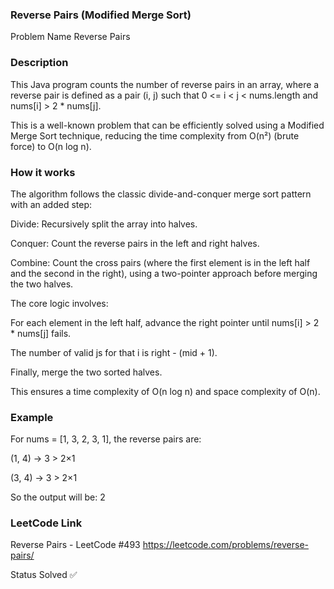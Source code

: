 ### Reverse Pairs (Modified Merge Sort)
Problem Name
Reverse Pairs

### Description
This Java program counts the number of reverse pairs in an array, where a reverse pair is defined as a pair (i, j) such that 0 <= i < j < nums.length and nums[i] > 2 * nums[j].

This is a well-known problem that can be efficiently solved using a Modified Merge Sort technique, reducing the time complexity from O(n²) (brute force) to O(n log n).

### How it works
The algorithm follows the classic divide-and-conquer merge sort pattern with an added step:

Divide: Recursively split the array into halves.

Conquer: Count the reverse pairs in the left and right halves.

Combine: Count the cross pairs (where the first element is in the left half and the second in the right), using a two-pointer approach before merging the two halves.

The core logic involves:

For each element in the left half, advance the right pointer until nums[i] > 2 * nums[j] fails.

The number of valid js for that i is right - (mid + 1).

Finally, merge the two sorted halves.

This ensures a time complexity of O(n log n) and space complexity of O(n).

### Example
For nums = [1, 3, 2, 3, 1], the reverse pairs are:

(1, 4) → 3 > 2×1

(3, 4) → 3 > 2×1

So the output will be:
2

### LeetCode Link
Reverse Pairs - LeetCode #493
https://leetcode.com/problems/reverse-pairs/

Status
Solved ✅ 